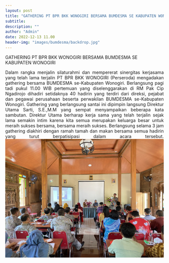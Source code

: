 ```yaml
---
layout: post
title: "GATHERING PT BPR BKK WONOGIRI BERSAMA BUMDESMA SE KABUPATEN WONOGIRI"
subtitle: 
description: ""
author: "Admin"
date: 2022-12-13 11.00
header-img: "images/bumdesma/backdrop.jpg"
---
```


GATHERING PT BPR BKK WONOGIRI BERSAMA BUMDESMA SE KABUPATEN WONOGIRI

<div style="text-align: justify;">
Dalam rangka menjalin silaturahmi dan mempererat sinergitas kerjasama yang telah lama terjalin PT BPR BKK WONOGIRI (Perseroda) mengadakan gathering bersama BUMDESMA se-Kabupaten Wonogiri. Berlangsung pagi tadi pukul 11.00 WIB pertemuan yang diselenggarakan di RM Pak Cip Ngadirojo dihadiri setidaknya 40 hadirin yang terdiri dari direksi, pejabat dan pegawai perusahaan beserta perwakilan BUMDESMA se-Kabupaten Wonogiri. Gathering yang berlangsung santai ini dipimpin langsung Direktur Utama Sarti, S.E.,M.M yang sempat menyampaikan beberapa kata sambutan. Direktur Utama berharap kerja sama yang telah terjalin sejak lama semakin intim karena kita semua merupakan keluarga besar untuk meraih sukses bersama, bersama meraih sukses. Berlangsung selama 3 jam gathering diakhiri dengan ramah tamah dan makan bersama semua hadirin yang turut berpatisipasi dalam acara tersebut.

<img src="/images/bumdesma/headbumdes.jpg" class="img-responsive img-centered" alt="">






